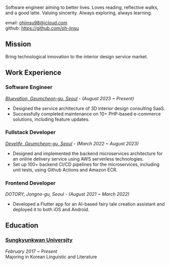 Software engineer aiming to better lives. Loves reading, reflective walks, and a good latte. Valuing sincerity. Always exploring, always learning.

email: <a href="mailto:ohjinsu98@icloud.com">ohjinsu98@icloud.com</a>  
github: <a href="https://github.com/oh-jinsu" target="_blank" rel="noreferrer">https://github.com/oh-jinsu</a>

## Mission

Bring technological innovation to the interior design service market.

## Work Experience

### Software Engineer

<i>[Bluevation, Geumcheon-gu, Seoul](https://bluevation.com) - (August 2023 ~ Present)</i>

-   Designed the service architecture of 3D interior design consulting SaaS.
-   Successfully completed maintenance on 10+ PHP-based e-commerce solutions, including feature updates.

### Fullstack Developer

<i>[Develife, Geumcheon-gu, Seoul](https://develife.kr) - (March 2022 ~ August 2023)</i>

-   Designed and implemented the backend microservices architecture for an online delivery service using AWS serverless technologies.
-   Set up 100+ backend CI/CD pipelines for the microservices, including unit tests, using Github Actions and Amazon ECR.

### Frontend Developer

<i>DOTORY, Jongno-gu, Seoul - (August 2021 ~ March 2022)</i>

-   Developed a Flutter app for an AI-based fairy tale creation assistant and deployed it to both iOS and Android.

## Education

### [Sungkyunkwan University](https://www.skku.edu/eng/)

_February 2017 ~ Present_  
Majoring in Korean Linguistic and Literature
